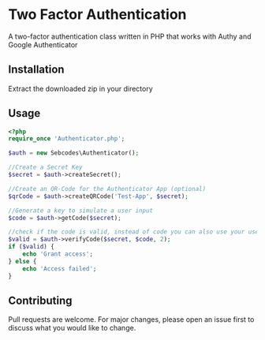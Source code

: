 # Two Factor Authentication

A two-factor authentication class written in PHP that works with Authy and Google Authenticator

## Installation

Extract the downloaded zip in your directory

## Usage

```php
<?php
require_once 'Authenticator.php';

$auth = new Sebcodes\Authenticator();

//Create a Secret Key
$secret = $auth->createSecret();

//Create an QR-Code for the Authenticator App (optional)
$qrCode = $auth->createQRCode('Test-App', $secret);

//Generate a key to simulate a user input
$code = $auth->getCode($secret);

//check if the code is valid, instead of code you can also use your user input
$valid = $auth->verifyCode($secret, $code, 2);
if ($valid) {
    echo 'Grant access';
} else {
    echo 'Access failed';
}
```

## Contributing
Pull requests are welcome. For major changes, please open an issue first to discuss what you would like to change.
